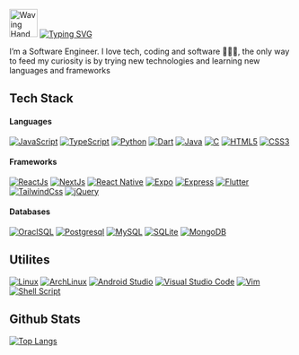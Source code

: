 <!--[![MasterHead](https://github.com/zaynOm/zaynOm/blob/main/banner.png)](https://github.com/zaynOm)-->

<!--![GitHub repos count](https://img.shields.io/github/last-commit/zaynom/alx-low_level_programming)-->

<!--  
<div align="center">
[![GitHub last commit](https://img.shields.io/github/last-commit/zaynom/)](#)
</div>
-->

<!-- Salutation -->
<img src="https://raw.githubusercontent.com/Tarikul-Islam-Anik/Animated-Fluent-Emojis/master/Emojis/Hand%20gestures/Waving%20Hand%20Medium-Light%20Skin%20Tone.png" alt="Waving Hand Medium-Light Skin Tone" width="50" height="50" /> [![Typing SVG](https://readme-typing-svg.herokuapp.com?font=Fira+Code&weight=600&pause=1000&color=F6F700&repeat=false&width=435&lines=Hi+there%2C+I'm+Omar+Ouaziz)](https://git.io/typing-svg)


I’m a Software Engineer. I love tech, coding and software 🧑🏻‍💻, the only way to feed my curiosity is by trying new technologies and learning new languages and frameworks

<div align="start">
  
  ## Tech Stack
  #### Languages
  [![JavaScript](https://img.shields.io/badge/javascript-%23323330.svg?style=for-the-badge&logo=javascript&logoColor=%23F7DF1E)](#)
  [![TypeScript](https://img.shields.io/badge/Typescript-blue?style=for-the-badge&logo=typescript&logoColor=white&logoSize=auto)](#)
  [![Python](https://img.shields.io/badge/python-3670A0?style=for-the-badge&logo=python&logoColor=ffdd54)](#)
  [![Dart](https://img.shields.io/badge/dart-%230175C2.svg?style=for-the-badge&logo=dart&logoColor=white)](#)
  [![Java](https://img.shields.io/badge/java-%23ED8B00.svg?style=for-the-badge&logo=openjdk&logoColor=white&logoSize=auto)](#)
  [![C](https://img.shields.io/badge/c-%2300599C.svg?style=for-the-badge&logo=c&logoColor=white)](#)
  [![HTML5](https://img.shields.io/badge/html5-%23E34F26.svg?style=for-the-badge&logo=html5&logoColor=white)](#)
  [![CSS3](https://img.shields.io/badge/css3-%231572B6.svg?style=for-the-badge&logo=css3&logoColor=white)](#)

  #### Frameworks
  [![ReactJs](https://img.shields.io/badge/ReactJs-blue?style=for-the-badge&logo=react&logoColor=white&logoSize=auto)](#)
  [![NextJs](https://img.shields.io/badge/NextJs-black?style=for-the-badge&logo=next.js&logoSize=auto)](#)
  [![React Native](https://img.shields.io/badge/React_Native-blue?style=for-the-badge&logo=react&logoColor=white&logoSize=auto)](#)
  [![Expo](https://img.shields.io/badge/Expo-black?style=for-the-badge&logo=expo&logoSize=auto)](#)
  [![Express](https://img.shields.io/badge/ExpressJs-black?style=for-the-badge&logo=express&logoSize=)](#)
  [![Flutter](https://img.shields.io/badge/Flutter-%2302569B.svg?style=for-the-badge&logo=Flutter&logoColor=white&logoSize=auto)](#)
  [![TailwindCss](https://img.shields.io/badge/tailwindCss-white?style=for-the-badge&logo=tailwindcss&logoSize=auto)](#)
  [![jQuery](https://img.shields.io/badge/jquery-%230769AD.svg?style=for-the-badge&logo=jquery&logoColor=white)](#)

  #### Databases
  [![OraclSQL](https://img.shields.io/badge/Oracle-F80000?style=for-the-badge&logo=Oracle&logoColor=white)](#)
  [![Postgresql](https://img.shields.io/badge/postgresl-325d91?style=for-the-badge&logo=postgresql&logoColor=white)](#)
  [![MySQL](https://img.shields.io/badge/mysql-%2300f.svg?style=for-the-badge&logo=mysql&logoColor=white&logoSize=auto)](#)
  [![SQLite](https://img.shields.io/badge/sqlite-%2307405e.svg?style=for-the-badge&logo=sqlite&logoColor=white)](#)
  [![MongoDB](https://img.shields.io/badge/mongodb-00864a?style=for-the-badge&logo=mongodb&logoColor=white)](#)
  
  
  ## Utilites
  
  [![Linux](https://img.shields.io/badge/Linux-FCC624?style=for-the-badge&logo=linux&logoColor=black)](#)
  [![ArchLinux](https://img.shields.io/badge/Archlinux-white?style=for-the-badge&logo=archlinux&logoSize=auto)](#)
  [![Android Studio](https://img.shields.io/badge/Android%20Studio-3DDC84.svg?style=for-the-badge&logo=android-studio&logoColor=white)](#)
  [![Visual Studio Code](https://custom-icon-badges.demolab.com/badge/vscode-0078d7.svg?style=for-the-badge&logo=vsc&logoColor=white)](#)
  [![Vim](https://img.shields.io/badge/VIM-%2311AB00.svg?&style=for-the-badge&logo=vim&logoColor=white)](#)
  [![Shell Script](https://img.shields.io/badge/shell_script-%23121011.svg?style=for-the-badge&logo=gnu-bash&logoColor=white&logosize=auto)](#)
  
  ## Github Stats
[![Top Langs](https://github-readme-stats.vercel.app/api/top-langs/?username=zaynom&layout=compact&theme=radical)](#)
  
</div>

<!--
**zaynOm/zaynOm** is a ✨ _special_ ✨ repository because its `README.md` (this file) appears on your GitHub profile.

Here are some ideas to get you started:

- 🔭 I’m currently working on ...
- 🌱 I’m currently learning ...
- 👯 I’m looking to collaborate on ...
- 🤔 I’m looking for help with ...
- 💬 Ask me about ...
- 📫 How to reach me: ...
- 😄 Pronouns: ...
- ⚡ Fun fact: ...
-->
